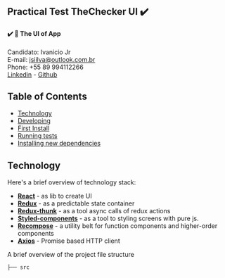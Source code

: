 ## Practical Test TheChecker UI :heavy_check_mark:

#### :heavy_check_mark: :email: The UI of App 

Candidato: Ivanicio Jr   
E-mail: jsiilva@outlook.com.br   
Phone: +55 89 994112266  
[Linkedin](https://www.linkedin.com/in/jsilva49/) - [Github](https://github.com/jsiilva1/)

## Table of Contents
-  [Technology](#technology)
-  [Developing](#developing)
-  [First Install](#first-install)
-  [Running tests](#running-tests)
-  [Installing new dependencies](#installing-new-dependencies)

## Technology
Here's a brief overview of technology stack:

-  **[React](https://reactjs.org/)** - as lib to create UI
-  **[Redux](https://www.npmjs.com/package/redux)** - as a predictable state container
-  **[Redux-thunk](https://www.npmjs.com/package/redux-thunk)** - as a tool async calls of redux actions
-  **[Styled-components](https://www.npmjs.com/package/styled-components)** - as a tool to styling screens with pure js.
 -  **[Recompose](https://www.npmjs.com/package/recompose)** - a utility belt for function components and higher-order components
 - **[Axios](https://www.npmjs.com/package/axios)** - Promise based HTTP client

A brief overview of the project file structure
```
├── src
```